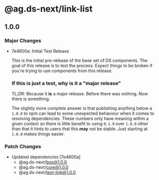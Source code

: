 # @ag.ds-next/link-list

## 1.0.0
### Major Changes

- 7e4600a: Initial Test Release
  
  This is the initial pre-release of the base set of DS components. The goal of this release is to test the process. Expect things to be broken if you're trying to use components from this release.
  
  ### If this is just a test, why is it a "major release"
  
  TL;DR: Because it __is__ a major release. Before there was nothing. Now there is something.
  
  The slightly more complete answer is that publishing anything below a `1.0.0` to npm can lead to some unexpected behaviour when it comes to resolving dependencies. These numbers only have meaning within a given context so there is little benefit to using `0.1.0` over `1.0.0` other than that it hints to users that this **may** not be stable. Just starting at `1.0.0` makes things easier.

### Patch Changes

- Updated dependencies [7e4600a]
  - @ag.ds-next/box@1.0.0
  - @ag.ds-next/core@1.0.0
  - @ag.ds-next/text-link@1.0.0
